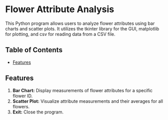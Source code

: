 # Flower Attribute Analysis

This Python program allows users to analyze flower attributes using bar charts and scatter plots. It utilizes the tkinter library for the GUI, matplotlib for plotting, and csv for reading data from a CSV file.

## Table of Contents

- [Features](#features)

## Features

1. **Bar Chart:** Display measurements of flower attributes for a specific flower ID.
2. **Scatter Plot:** Visualize attribute measurements and their averages for all flowers.
3. **Exit:** Close the program.

